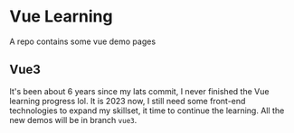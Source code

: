 # Vue Learning

A repo contains some vue demo pages

## Vue3
It's been about 6 years since my lats commit, I never finished the Vue learning progress lol.
It is 2023 now, I still need some front-end technologies  to expand my  skillset, it time to continue the learning.
All the new demos will be in branch `vue3`.
